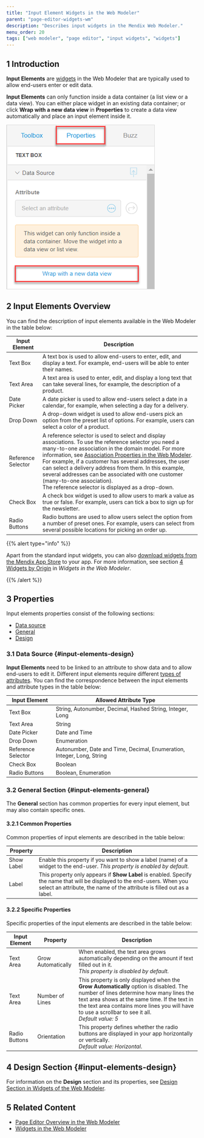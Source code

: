 ```yaml
---
title: "Input Element Widgets in the Web Modeler"
parent: "page-editor-widgets-wm"
description: "Describes input widgets in the Mendix Web Modeler."
menu_order: 20
tags: ["web modeler", "page editor", "input widgets", "widgets"]
---
```


## 1 Introduction 

**Input Elements** are [widgets](page-editor-widgets-wm) in the Web Modeler that are typically used to allow end-users enter or edit data.  

**Input Elements** can only function inside a data container (a list view or a data view). You can either place widget in an existing data container; or click **Wrap with a new data view** in **Properties** to create a data view automatically and place an input element inside it. 

![](attachments/page-editor-widgets-input-elements-wm/wm-wrap-in-data-view.png)

## 2 Input Elements Overview

You can find the description of input elements available in the Web Modeler in the table below:

| Input Element      | Description                                                  |
| ------------------ | ------------------------------------------------------------ |
| Text Box           | A text box is used to allow end-users to enter, edit, and display a text. For example, end-users will be able to enter their names. |
| Text Area          | A text area is used to enter, edit, and display a long text that can take several lines, for example, the description of a product. |
| Date Picker        | A date picker is used to allow end-users select a date in a calendar, for example, when selecting a day for a delivery. |
| Drop Down          | A drop-down widget is used to allow end-users pick an option from the preset list of options. For example, users can select a color of a product. |
| Reference Selector | A reference selector is used to select and display associations. To use the reference selector you need a many-to-one association in the domain model. For more information, see [Association Properties in the Web Modeler](domain-models-association-properties-wm). For example, if a customer has several addresses, the user can select a delivery address from them. In this example, several addresses can be associated with one customer (many-to-one association).<br />The reference selector is displayed as a drop-down. |
| Check Box          | A check box widget is used to allow users to mark a value as true or false. For example, users can tick a box to sign up for the newsletter. |
| Radio Buttons      | Radio buttons are used to allow users select the option from a number of preset ones. For example, users can select from several possible locations for picking an order up. |

{{% alert type="info" %}}

Apart from the standard input widgets, you can also [download widgets from the Mendix App Store](https://appstore.home.mendix.com/index3.html) to your app. For more information, see section [4 Widgets by Origin](page-editor-widgets-wm#widgets-by-origin) in *Widgets in the Web Modeler*.

{{% /alert %}}

## 3 Properties

Input elements properties consist of the following sections:

* [Data source](#input-elements-design)
* [General](#input-elements-general)
* [Design](#input-elements-design)

### 3.1 Data Source {#input-elements-design}

**Input Elements** need to be linked to an attribute to show data and to allow end-users to edit it. Different input elements require different [types of attributes](domain-models-attributes-wm). You can find the correspondence between the input elements and attribute types in the table below:

| Input Element      | Allowed Attribute Type                                       |
| ------------------ | ------------------------------------------------------------ |
| Text Box           | String, Autonumber, Decimal, Hashed String, Integer, Long    |
| Text Area          | String                                                       |
| Date Picker        | Date and Time                                                |
| Drop Down          | Enumeration                                                  |
| Reference Selector | Autonumber, Date and Time, Decimal, Enumeration, Integer, Long, String |
| Check Box          | Boolean                                                      |
| Radio Buttons      | Boolean, Enumeration                                         |

### 3.2 General Section {#input-elements-general}

The **General** section has common properties for every input element, but may also contain specific ones. 

#### 3.2.1 Common Properties

Common properties of input elements are described in the table below:

| Property   | Description                                                  |
| ---------- | ------------------------------------------------------------ |
| Show Label | Enable this property if you want to show a label (name) of a widget to the end-user. *This property is enabled by default.* |
| Label      | This property only appears if **Show Label** is enabled. Specify the name that will be displayed to the end-users. When you select an attribute, the name of the attribute is filled out as a label. |

#### 3.2.2 Specific Properties

Specific properties of the input elements are described in the table below:

| Input Element | Property           | Description                                                  |
| ------------- | ------------------ | ------------------------------------------------------------ |
| Text Area     | Grow Automatically | When enabled, the text area grows automatically depending on the amount if text filled out in it. <br />*This property is disabled by default.* |
| Text Area     | Number of Lines    | This property is only displayed when the **Grow Automatically** option is disabled.  The number of lines determine how many lines the text area shows at the same time. If the text in the text area contains more lines you will have to use a scrollbar to see it all. <br />*Default value: 5* |
| Radio Buttons | Orientation        | This property defines whether the radio buttons are displayed in your app horizontally or vertically. <br />*Default value: Horizontal*. |

## 4 Design Section {#input-elements-design}

For information on the **Design** section and its properties, see [Design Section in Widgets of the Web Modeler](page-editor-widgets-design-section-wm).

## 5 Related Content

* [Page Editor Overview in the Web Modeler](page-editor-wm) 
* [Widgets in the Web Modeler](page-editor-widgets-wm)

